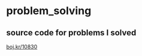 # problem_solving
## source code for problems I solved

[boj.kr/10830](https://www.acmicpc.net/submit/10830/47214576)

